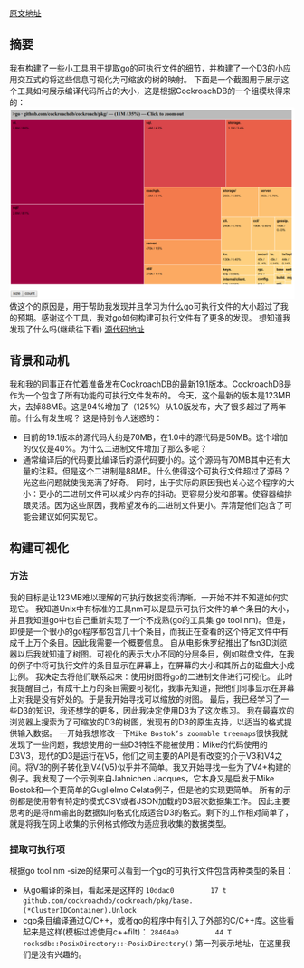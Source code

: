 [原文地址](https://dr-knz.net/go-executable-size-visualization-with-d3.html)
## 摘要
我有构建了一些小工具用于提取go的可执行文件的细节，并构建了一个D3的小应用交互式的将这些信息可视化为可缩放的树的映射。
下面是一个截图用于展示这个工具如何展示编译代码所占的大小，这是根据CockroachDB的一个组模块得来的：
![title](../../../.local/static/2020/10/1/size-demo-ss.1606132486318.png)
做这个的原因是，用于帮助我发现并且学习为什么go可执行文件的大小超过了我的预期。感谢这个工具，我对go如何构建可执行文件有了更多的发现。
想知道我发现了什么吗(继续往下看)
[源代码地址]( https://github.com/knz/go-binsize-viz)
## 背景和动机
我和我的同事正在忙着准备发布CockroachDB的最新19.1版本。CockroachDB是作为一个包含了所有功能的可执行文件发布的。
今天，这个最新的版本是123MB大，去掉88MB。这是94%增加了（125%）从1.0版发布，大了很多超过了两年前。什么有发生呢？
这是特别令人迷惑的：
- 目前的19.1版本的源代码大约是70MB，在1.0中的源代码是50MB。这个增加的仅仅是40%。为什么二进制文件增加了那么多呢？
- 通常编译后的代码要比编译后的源代码要小的。这个源码有70MB其中还有大量的注释。但是这个二进制是88MB。什么使得这个可执行文件超过了源码？
光这些问题就使我充满了好奇。
同时，出于实际的原因我也关心这个程序的大小：更小的二进制文件可以减少内存的抖动。更容易分发和部署。使容器编排跟灵活。因为这些原因，我希望发布的二进制文件更小。弄清楚他们包含了可能会建议如何实现它。
## 构建可视化
### 方法
我的目标是让123MB难以理解的可执行数据变得清晰。一开始不并不知道如何实现它。
我知道Unix中有标准的工具nm可以是显示可执行文件的单个条目的大小，并且我知道go中也自己重新实现了一个不成熟(go的工具集 go tool nm)。但是，即便是一个很小的go程序都包含几十个条目，而我正在查看的这个特定文件中有成千上万个条目。因此我需要一个概要信息。
自从电影侏罗纪推出了fsn3D浏览器以后我就知道了树图。可视化的表示大小不同的分层条目，例如磁盘文件，在我的例子中将可执行文件的条目显示在屏幕上，在屏幕的大小和其所占的磁盘大小成比例。
我决定去将他们联系起来：使用树图将go的二进制文件进行可视化。
此时我提醒自己，有成千上万的条目需要可视化，我事先知道，把他们同事显示在屏幕上对我是没有好处的。于是我开始寻找可以缩放的树图。
最后，我已经学习了一些D3的知识，我还想学的更多，因此我决定使用D3为了这次练习。
我在最喜欢的浏览器上搜索为了可缩放的D3的树图，发现有的D3的原生支持，以适当的格式提供输入数据。
一开始我想修改一下` Mike Bostok’s zoomable treemaps `很快我就发现了一些问题，我想使用的一些D3特性不能被使用：Mike的代码使用的D3V3，现代的D3是运行在V5，他们之间主要的API是有改变的介于V3和V4之间。将V3的例子转化到V4(V5)似乎并不简单。我又开始寻找一些为了V4+构建的例子。我发现了一个示例来自Jahnichen Jacques，它本身又是启发于Mike Bostok和一个更简单的Guglielmo Celata例子，但是他的实现更简单。
所有的示例都是使用带有特定的模式CSV或者JSON加载的D3层次数据集工作。
因此主要思考的是将nm输出的数据如何格式化成适合D3的格式。剩下的工作相对简单了，就是将我在网上收集的示例格式修改为适应我收集的数据类型。
### 提取可执行项
根据go tool nm -size的结果可以看到一个go的可执行文件包含两种类型的条目：
- 从go编译的条目，看起来是这样的
 `10ddac0         17 t github.com/cockroachdb/cockroach/pkg/base.(*ClusterIDContainer).Unlock`
- cgo条目编译通过C/C++，或者go的程序中有引入了外部的C/C++库。这些看起来是这样(模板过滤使用c++filt)：
`28404a0         44 T rocksdb::PosixDirectory::~PosixDirectory()`
第一列表示地址，在这里我们是没有兴趣的。


















